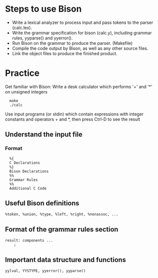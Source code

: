 # Steps to use Bison

- Write a lexical analyzer to process input and pass tokens to the parser (calc.lex).
- Write the grammar specification for bison (calc.y), including grammar rules, yyparse() and yyerror().
- Run Bison on the grammar to produce the parser. (Makefile)
- Compile the code output by Bison, as well as any other source files.
- Link the object files to produce the finished product.


# Practice
Get familiar with Bison: Write a desk calculator which performs '+' and '*' on unsigned integers

      make
      ./calc

Use input programs (or stdin) which contain expressions with integer constants and operators + and *, then press Ctrl-D to see the result

## Understand the input file

### Format

      %{
      C Declarations
      %}
      Bison Declarations
      %%
      Grammar Rules
      %%
      Additional C Code


## Useful Bison definitions

    %token, %union, %type, %left, %right, %nonassoc, ...


## Format of the grammar rules section

    result: components ...
        ;

## Important data structure and functions

    yylval, YYSTYPE, yyerror(), yyparse()

